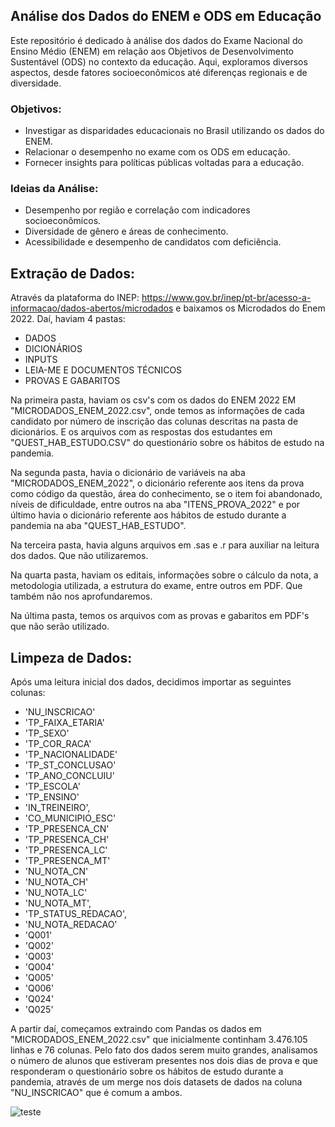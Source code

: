 ## Análise dos Dados do ENEM e ODS em Educação
Este repositório é dedicado à análise dos dados do Exame Nacional do Ensino Médio (ENEM) em relação aos Objetivos de Desenvolvimento Sustentável (ODS) no contexto da educação. Aqui, exploramos diversos aspectos, desde fatores socioeconômicos até diferenças regionais e de diversidade.

### Objetivos:
- Investigar as disparidades educacionais no Brasil utilizando os dados do ENEM.
- Relacionar o desempenho no exame com os ODS em educação.
- Fornecer insights para políticas públicas voltadas para a educação.

### Ideias da Análise:
- Desempenho por região e correlação com indicadores socioeconômicos.
- Diversidade de gênero e áreas de conhecimento.
- Acessibilidade e desempenho de candidatos com deficiência.

## Extração de Dados:
Através da plataforma do INEP: https://www.gov.br/inep/pt-br/acesso-a-informacao/dados-abertos/microdados e baixamos os Microdados do Enem 2022. Daí, haviam 4 pastas:

- DADOS
- DICIONÁRIOS
- INPUTS
- LEIA-ME E DOCUMENTOS TÉCNICOS
- PROVAS E GABARITOS

Na primeira pasta, haviam os csv's com os dados do ENEM 2022 EM "MICRODADOS_ENEM_2022.csv", onde temos as informações de cada candidato por número de inscrição das colunas descritas na pasta de dicionários. E os arquivos com as respostas dos estudantes em "QUEST_HAB_ESTUDO.CSV" do questionário sobre os hábitos de estudo na pandemia.

Na segunda pasta, havia o dicionário de variáveis na aba "MICRODADOS_ENEM_2022", o dicionário referente aos itens da prova como código da questão, área do conhecimento, se o item foi abandonado, níveis de dificuldade, entre outros na aba "ITENS_PROVA_2022" e por último havia o dicionário referente aos hábitos de estudo durante a pandemia na aba "QUEST_HAB_ESTUDO".

Na terceira pasta, havia alguns arquivos em .sas e .r para auxiliar na leitura dos dados. Que não utilizaremos.

Na quarta pasta, haviam os editais, informações sobre o cálculo da nota, a metodologia utilizada, a estrutura do exame, entre outros em PDF. Que também não nos aprofundaremos.

Na última pasta, temos os arquivos com as provas e gabaritos em PDF's que não serão utilizado.


## Limpeza de Dados:
Após uma leitura inicial dos dados, decidimos importar as seguintes colunas:

- 'NU_INSCRICAO'
- 'TP_FAIXA_ETARIA'
- 'TP_SEXO'
- 'TP_COR_RACA'
- 'TP_NACIONALIDADE'
- 'TP_ST_CONCLUSAO'
- 'TP_ANO_CONCLUIU'
- 'TP_ESCOLA'
- 'TP_ENSINO'
- 'IN_TREINEIRO',
- 'CO_MUNICIPIO_ESC'
- 'TP_PRESENCA_CN'
- 'TP_PRESENCA_CH'
- 'TP_PRESENCA_LC'
- 'TP_PRESENCA_MT'
- 'NU_NOTA_CN'
- 'NU_NOTA_CH'
- 'NU_NOTA_LC'
- 'NU_NOTA_MT',
- 'TP_STATUS_REDACAO',
- 'NU_NOTA_REDACAO'
- 'Q001'
- 'Q002'
- 'Q003'
- 'Q004'
- 'Q005'
- 'Q006'
- 'Q024'
- 'Q025'

A partir daí, começamos extraindo com Pandas os dados em "MICRODADOS_ENEM_2022.csv" que inicialmente continham 3.476.105 linhas e 76 colunas. Pelo fato dos dados serem muito grandes, analisamos o número de alunos que estiveram presentes nos dois dias de prova e que responderam o questionário sobre os hábitos de estudo durante a pandemia, através de um merge nos dois datasets de dados na coluna "NU_INSCRICAO" que é comum a ambos.

![teste](https://github.com/iaracastro/EDUCAODS-ENEM/blob/main/pizza.png?raw=true)

